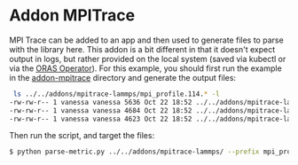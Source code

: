 # Addon MPITrace

MPI Trace can be added to an app and then used to generate files to parse with the library here.
This addon is a bit different in that it doesn't expect output in logs, but rather provided on the local
system (saved via kubectl or via the [ORAS Operator](https://github.com/converged-computing/oras-operator)).
For this example, you should first run the example in the [addon-mpitrace](../../addons/mpitrace-lammps) directory
and generate the output files:

```bash
 ls ../../addons/mpitrace-lammps/mpi_profile.114.* -l
-rw-rw-r-- 1 vanessa vanessa 5636 Oct 22 18:52 ../../addons/mpitrace-lammps/mpi_profile.114.0
-rw-rw-r-- 1 vanessa vanessa 4684 Oct 22 18:52 ../../addons/mpitrace-lammps/mpi_profile.114.1
-rw-rw-r-- 1 vanessa vanessa 4623 Oct 22 18:52 ../../addons/mpitrace-lammps/mpi_profile.114.2
```

Then run the script, and target the files:

```bash
$ python parse-metric.py ../../addons/mpitrace-lammps/ --prefix mpi_profile
```